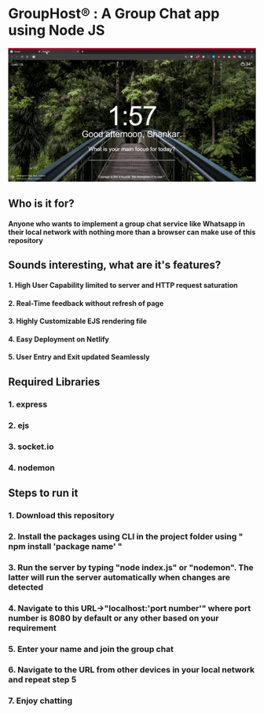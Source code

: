 <h1> GroupHost® : A Group Chat app using Node JS </h1>

![URL](https://github.com/ShankarNarayanan97/GroupHost/blob/master/ezgif-3-f945c8007d41.gif)

<h2> Who is it for? </h2>
<h4> Anyone who wants to implement a group chat service like Whatsapp in their local network with nothing more than a browser can make use of this repository </h4>

<h2> Sounds interesting, what are it's features? </h2>
<h4>1. High User Capability limited to server and HTTP request saturation  </h4>
<h4>2. Real-Time feedback without refresh of page </h4>
<h4>3. Highly Customizable EJS rendering file </h4>
<h4>4. Easy Deployment on Netlify </h4>
<h4>5. User Entry and Exit updated Seamlessly</h4>

<h2> Required Libraries </h2>
<h3>1. express </h3>
<h3>2. ejs </h3>
<h3>3. socket.io </h3>
<h3>4. nodemon </h3>

<h2> Steps to run it </h2>
<h3>1. Download this repository  </h3>
<h3>2. Install the packages using CLI in the project folder using " npm install 'package name' " </h3>
<h3>3. Run the server by typing "node index.js" or "nodemon". The latter will run the server automatically when changes are detected </h3>
<h3>4. Navigate to this URL->"localhost:'port number'" where port number is 8080 by default or any other based on your requirement</h3>
<h3>5. Enter your name and join the group chat </h3>
<h3>6. Navigate to the URL from other devices in your local network and repeat step 5 </h3>
<h3>7. Enjoy chatting </h3>

